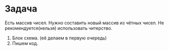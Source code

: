 # Задача 

Есть массив чисел. Нужно составить новый массив из чётных чисел.
Не рекомендуется(нельзя) использовать читерство.
1. Блок схема. (её делаем в первую очередь)
2. Пишем код.